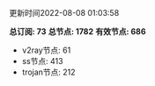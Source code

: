 更新时间2022-08-08 01:03:58

**总订阅: 73**
**总节点: 1782**
**有效节点: 686**
- v2ray节点: 61
- ss节点: 413
- trojan节点: 212
